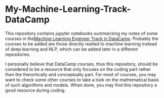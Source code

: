 # My-Machine-Learning-Track-DataCamp

This repository contains jupyter notebooks summarizing my notes of some courses in the[Machine Learning Engineer Track in DataCamp](https://www.datacamp.com/tracks/machine-learning-scientist-with-python). Probably the courses to be added are those directly realted to machine learning instead of deep learning and NLP, which can be added later in a different repositories.

I personally believe that DataCamp courses, thus this repository, should be considered to be a resource that only focuses on the coding part rather than the therortically and conceptually part. For most of courses, you may want to check some other courses to take a look on the mathematical basis of such algorithms and models. When done, you may find this repository a good resource during coding.
